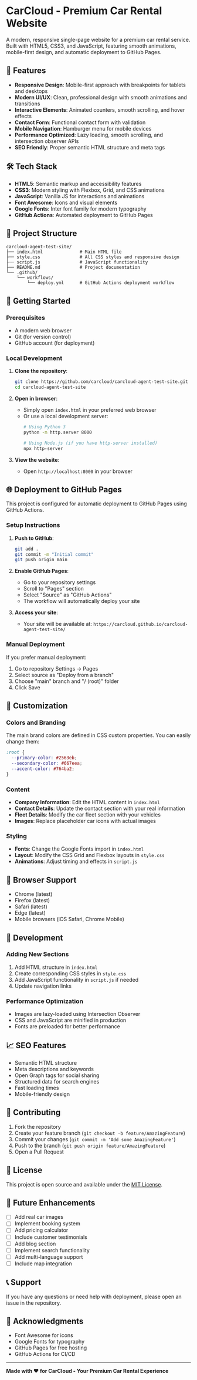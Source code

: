 # CarCloud - Premium Car Rental Website

A modern, responsive single-page website for a premium car rental service. Built with HTML5, CSS3, and JavaScript, featuring smooth animations, mobile-first design, and automatic deployment to GitHub Pages.

## 🚗 Features

- **Responsive Design**: Mobile-first approach with breakpoints for tablets and desktops
- **Modern UI/UX**: Clean, professional design with smooth animations and transitions
- **Interactive Elements**: Animated counters, smooth scrolling, and hover effects
- **Contact Form**: Functional contact form with validation
- **Mobile Navigation**: Hamburger menu for mobile devices
- **Performance Optimized**: Lazy loading, smooth scrolling, and intersection observer APIs
- **SEO Friendly**: Proper semantic HTML structure and meta tags

## 🛠️ Tech Stack

- **HTML5**: Semantic markup and accessibility features
- **CSS3**: Modern styling with Flexbox, Grid, and CSS animations
- **JavaScript**: Vanilla JS for interactions and animations
- **Font Awesome**: Icons and visual elements
- **Google Fonts**: Inter font family for modern typography
- **GitHub Actions**: Automated deployment to GitHub Pages

## 📁 Project Structure

```
carcloud-agent-test-site/
├── index.html              # Main HTML file
├── style.css               # All CSS styles and responsive design
├── script.js               # JavaScript functionality
├── README.md               # Project documentation
└── .github/
    └── workflows/
        └── deploy.yml      # GitHub Actions deployment workflow
```

## 🚀 Getting Started

### Prerequisites

- A modern web browser
- Git (for version control)
- GitHub account (for deployment)

### Local Development

1. **Clone the repository**:
   ```bash
   git clone https://github.com/carcloud/carcloud-agent-test-site.git
   cd carcloud-agent-test-site
   ```

2. **Open in browser**:
   - Simply open `index.html` in your preferred web browser
   - Or use a local development server:
     ```bash
     # Using Python 3
     python -m http.server 8000
     
     # Using Node.js (if you have http-server installed)
     npx http-server
     ```

3. **View the website**:
   - Open `http://localhost:8000` in your browser

## 🌐 Deployment to GitHub Pages

This project is configured for automatic deployment to GitHub Pages using GitHub Actions.

### Setup Instructions

1. **Push to GitHub**:
   ```bash
   git add .
   git commit -m "Initial commit"
   git push origin main
   ```

2. **Enable GitHub Pages**:
   - Go to your repository settings
   - Scroll to "Pages" section
   - Select "Source" as "GitHub Actions"
   - The workflow will automatically deploy your site

3. **Access your site**:
   - Your site will be available at: `https://carcloud.github.io/carcloud-agent-test-site/`

### Manual Deployment

If you prefer manual deployment:

1. Go to repository Settings → Pages
2. Select source as "Deploy from a branch"
3. Choose "main" branch and "/ (root)" folder
4. Click Save

## 🎨 Customization

### Colors and Branding

The main brand colors are defined in CSS custom properties. You can easily change them:

```css
:root {
  --primary-color: #2563eb;
  --secondary-color: #667eea;
  --accent-color: #764ba2;
}
```

### Content

- **Company Information**: Edit the HTML content in `index.html`
- **Contact Details**: Update the contact section with your real information
- **Fleet Details**: Modify the car fleet section with your vehicles
- **Images**: Replace placeholder car icons with actual images

### Styling

- **Fonts**: Change the Google Fonts import in `index.html`
- **Layout**: Modify the CSS Grid and Flexbox layouts in `style.css`
- **Animations**: Adjust timing and effects in `script.js`

## 📱 Browser Support

- Chrome (latest)
- Firefox (latest)
- Safari (latest)
- Edge (latest)
- Mobile browsers (iOS Safari, Chrome Mobile)

## 🔧 Development

### Adding New Sections

1. Add HTML structure in `index.html`
2. Create corresponding CSS styles in `style.css`
3. Add JavaScript functionality in `script.js` if needed
4. Update navigation links

### Performance Optimization

- Images are lazy-loaded using Intersection Observer
- CSS and JavaScript are minified in production
- Fonts are preloaded for better performance

## 📈 SEO Features

- Semantic HTML structure
- Meta descriptions and keywords
- Open Graph tags for social sharing
- Structured data for search engines
- Fast loading times
- Mobile-friendly design

## 🤝 Contributing

1. Fork the repository
2. Create your feature branch (`git checkout -b feature/AmazingFeature`)
3. Commit your changes (`git commit -m 'Add some AmazingFeature'`)
4. Push to the branch (`git push origin feature/AmazingFeature`)
5. Open a Pull Request

## 📄 License

This project is open source and available under the [MIT License](LICENSE).

## 🎯 Future Enhancements

- [ ] Add real car images
- [ ] Implement booking system
- [ ] Add pricing calculator
- [ ] Include customer testimonials
- [ ] Add blog section
- [ ] Implement search functionality
- [ ] Add multi-language support
- [ ] Include map integration

## 📞 Support

If you have any questions or need help with deployment, please open an issue in the repository.

## 🙏 Acknowledgments

- Font Awesome for icons
- Google Fonts for typography
- GitHub Pages for free hosting
- GitHub Actions for CI/CD

---

**Made with ❤️ for CarCloud - Your Premium Car Rental Experience** 